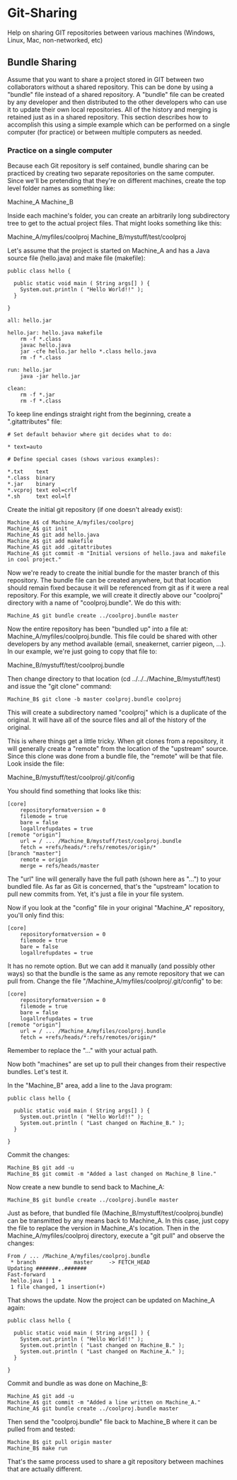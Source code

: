 # Git-Sharing
Help on sharing GIT repositories between various machines (Windows, Linux, Mac, non-networked, etc)

## Bundle Sharing
Assume that you want to share a project stored in GIT between two collaborators without a shared repository. This can be done by using a "bundle" file instead of a shared repository. A "bundle" file can be created by any developer and then distributed to the other developers who can use it to update their own local repositories. All of the history and merging is retained just as in a shared repository. This section describes how to accomplish this using a simple example which can be performed on a single computer (for practice) or between multiple computers as needed.

### Practice on a single computer

Because each Git repository is self contained, bundle sharing can be practiced by creating two separate repositories on the same computer. Since we'll be pretending that they're on different machines, create the top level folder names as something like:

Machine_A
Machine_B

Inside each machine's folder, you can create an arbitrarily long subdirectory tree to get to the actual project files. That might looks something like this:

Machine_A/myfiles/coolproj
Machine_B/mystuff/test/coolproj

Let's assume that the project is started on Machine_A and has a Java source file (hello.java) and make file (makefile):

```
public class hello {

  public static void main ( String args[] ) {
    System.out.println ( "Hello World!!" );
  }

}
```

```
all: hello.jar

hello.jar: hello.java makefile
	rm -f *.class
	javac hello.java
	jar -cfe hello.jar hello *.class hello.java
	rm -f *.class

run: hello.jar
	java -jar hello.jar

clean:
	rm -f *.jar
	rm -f *.class
```
To keep line endings straight right from the beginning, create a ".gitattributes" file:

```
# Set default behavior where git decides what to do:

* text=auto

# Define special cases (shows various examples):

*.txt    text
*.class  binary
*.jar    binary
*.vcproj text eol=crlf
*.sh     text eol=lf
```

Create the initial git repository (if one doesn't already exist):
```
Machine_A$ cd Machine_A/myfiles/coolproj
Machine_A$ git init
Machine_A$ git add hello.java
Machine_A$ git add makefile
Machine_A$ git add .gitattributes
Machine_A$ git commit -m "Initial versions of hello.java and makefile in cool project." 
```
Now we're ready to create the initial bundle for the master branch of this repository. The bundle file can be created anywhere, but that location should remain fixed because it will be referenced from git as if it were a real repository. For this example, we will create it directly above our "coolproj" directory with a name of "coolproj.bundle". We do this with:

```
Machine_A$ git bundle create ../coolproj.bundle master
```
Now the entire repository has been "bundled up" into a file at: Machine_A/myfiles/coolproj.bundle. This file could be shared with other developers by any method available (email, sneakernet, carrier pigeon, ...). In our example, we're just going to copy that file to:

Machine_B/mystuff/test/coolproj.bundle

Then change directory to that location (cd ../../../Machine_B/mystuff/test) and issue the "git clone" command:

```
Machine_B$ git clone -b master coolproj.bundle coolproj
```
This will create a subdirectory named "coolproj" which is a duplicate of the original. It will have all of the source files and all of the history of the original.

This is where things get a little tricky. When git clones from a repository, it will generally create a "remote" from the location of the "upstream" source. Since this clone was done from a bundle file, the "remote" will be that file. Look inside the file:

Machine_B/mystuff/test/coolproj/.git/config

You should find something that looks like this:

```
[core]
	repositoryformatversion = 0
	filemode = true
	bare = false
	logallrefupdates = true
[remote "origin"]
	url = / ... /Machine_B/mystuff/test/coolproj.bundle
	fetch = +refs/heads/*:refs/remotes/origin/*
[branch "master"]
	remote = origin
	merge = refs/heads/master
```
The "url" line will generally have the full path (shown here as "...") to your bundled file. As far as Git is concerned, that's the "upstream" location to pull new commits from. Yet, it's just a file in your file system.

Now if you look at the "config" file in your original "Machine_A" repository, you'll only find this:

```
[core]
	repositoryformatversion = 0
	filemode = true
	bare = false
	logallrefupdates = true
```
It has no remote option. But we can add it manually (and possibly other ways) so that the bundle is the same as any remote repository that we can pull from. Change the file "/Machine_A/myfiles/coolproj/.git/config" to be:

```
[core]
	repositoryformatversion = 0
	filemode = true
	bare = false
	logallrefupdates = true
[remote "origin"]
	url = / ... /Machine_A/myfiles/coolproj.bundle
	fetch = +refs/heads/*:refs/remotes/origin/*
```
Remember to replace the "..." with your actual path.

Now both "machines" are set up to pull their changes from their respective bundles. Let's test it.

In the "Machine_B" area, add a line to the Java program:

```
public class hello {

  public static void main ( String args[] ) {
    System.out.println ( "Hello World!!" );
    System.out.println ( "Last changed on Machine_B." );
  }

}
```
Commit the changes:

```
Machine_B$ git add -u
Machine_B$ git commit -m "Added a last changed on Machine_B line."
```

Now create a new bundle to send back to Machine_A:

```
Machine_B$ git bundle create ../coolproj.bundle master
```
Just as before, that bundled file (Machine_B/mystuff/test/coolproj.bundle) can be transmitted by any means back to Machine_A. In this case, just copy the file to replace the version in Machine_A's location. Then in the Machine_A/myfiles/coolproj directory, execute a "git pull" and observe the changes:

```
From / ... /Machine_A/myfiles/coolproj.bundle
 * branch            master     -> FETCH_HEAD
Updating #######..#######
Fast-forward
 hello.java | 1 +
 1 file changed, 1 insertion(+)
```
That shows the update. Now the project can be updated on Machine_A again:

```
public class hello {

  public static void main ( String args[] ) {
    System.out.println ( "Hello World!!" );
    System.out.println ( "Last changed on Machine_B." );
    System.out.println ( "Last changed on Machine_A." );
  }

}
```
Commit and bundle as was done on Machine_B:
```
Machine_A$ git add -u
Machine_A$ git commit -m "Added a line written on Machine_A."
Machine_A$ git bundle create ../coolproj.bundle master
```
Then send the "coolproj.bundle" file back to Machine_B where it can be pulled from and tested:

```
Machine_B$ git pull origin master
Machine_B$ make run
```

That's the same process used to share a git repository between machines that are actually different.
